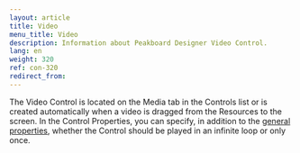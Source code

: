 ```yaml
---
layout: article
title: Video
menu_title: Video
description: Information about Peakboard Designer Video Control.
lang: en
weight: 320
ref: con-320
redirect_from:
---
```


The Video Control is located on the Media tab in the Controls list or is created automatically when a video is dragged from the Resources to the screen. 
In the Control Properties, you can specify, in addition to the [general properties](/controls/en-general-properties.html), whether the Control should be played in an infinite loop or only once.